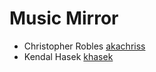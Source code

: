 # Music Mirror

* Christopher Robles [akachriss](http://github.com/akachriss)
* Kendal Hasek [khasek](https://github.com/khasek)
